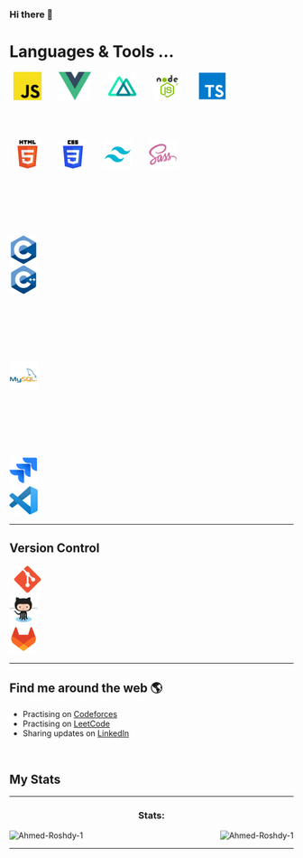 ### Hi there 👋

<!--
**Ahmed-Roshdy-1/Ahmed-Roshdy-1** is a ✨ _special_ ✨ repository because its `README.md` (this file) appears on your GitHub profile.

Here are some ideas to get you started:

- 🔭 I’m currently working on ...
- 🌱 I’m currently learning ...
- 👯 I’m looking to collaborate on ...
- 🤔 I’m looking for help with ...
- 💬 Ask me about ...
- 📫 How to reach me: ...
- 😄 Pronouns: ...
- ⚡ Fun fact: ...
-->

# Languages & Tools ...

<p align="left">
   <code> <img height="50" src="Tech Icons/js.png"> </code>&nbsp; &nbsp;
   <code> <img height="50" src="Tech Icons/vue.png"> </code>&nbsp; &nbsp; 
   <code> <img height="50" src="Tech Icons/Nuxt.js.png"> </code>&nbsp; &nbsp; 
   <code> <img height="50" src="Tech Icons/node.png"> </code>&nbsp; &nbsp; 
   <code> <img height="50" src="Tech Icons/TS.png"> </code>&nbsp; &nbsp;
   
   <br/>
     <br/>  <br/><br/>  <br/>
   <code> <img height="50" src="Tech Icons/HTML.png"> </code>&nbsp; &nbsp;
   <code> <img height="50" src="Tech Icons/CSS.png"> </code>&nbsp; &nbsp;
   <code> <img height="50" src="Tech Icons/Tailwind CSS.png"> </code>&nbsp; &nbsp;
   <code> <img height="50" src="Tech Icons/sass-original.svg"> </code>&nbsp; &nbsp;
   
   <br/><br/>  <br/><br/>  <br/>
   <code> <img height="50" src="Tech Icons/c.png"> </code>&nbsp; &nbsp;
   <code> <img height="50" src="Tech Icons/C++.png"> </code>&nbsp; &nbsp;

<br/><br/> <br/><br/> <br/>
<code> <img height="50" src="Tech Icons/MySql.png"> </code>&nbsp; &nbsp;

<br/><br/> <br/><br/> <br/>
<code> <img height="50" src="Tech Icons/Jira.png"> </code>&nbsp; &nbsp;
<code> <img height="50" src="Tech Icons/Visual Studio Code.png"> </code>&nbsp; &nbsp;

  </b>

  <hr>
  
## Version Control
 <code> <img height="50" src="Tech Icons/Git.png"> </code>&nbsp; &nbsp;
 <code> <img height="50" src="Tech Icons/GitHub.png"> </code>&nbsp; &nbsp;
 <code> <img height="50" src="Tech Icons/GitLab.png"> </code>&nbsp; &nbsp;

 <hr>

## Find me around the web 🌎

- Practising on <a href="https://codeforces.com/profile/Ahmed-Roshdy" >Codeforces</a>
- Practising on <a href="https://leetcode.com/Ahmed-Roshdy-1/" >LeetCode</a>
- Sharing updates on <a href="https://www.linkedin.com/in/ahmed-roshdy-5bb561194/">LinkedIn</a>

<br/>

## My Stats

<!-- GITHUB STATS -->
<hr>
<div style="display: block;">
<p>
  <h3 align="center">Stats:</h3>
<p>
    <a align="left">
      <p><img align="left" 
  src="https://github-readme-stats.vercel.app/api/top-langs?username=Ahmed-Roshdy-1&show_icons=true&theme=dark&locale=en&hide=jupyter%20notebook,lex,&langs_count=8" alt="Ahmed-Roshdy-1" /></p></a>
  <a align="center">
   <p align="right"><img src="https://github-readme-streak-stats.herokuapp.com/?user=Ahmed-Roshdy-1&show_icons=true&theme=dark&locale=en" alt="Ahmed-Roshdy-1" /></p></a>
    
<!--     <p><img align="right" src="https://github-readme-stats.vercel.app/api?username=Ahmed-Roshdy-1&show_icons=true&theme=dark&locale=en" alt="Ahmed-Roshdy-1" /></p> -->

  </p>
</p>
</div>
<hr>
<br>
<br>
<br>
<br>
<br>
<br>
<br>
<br>
<br>
<br>
<br>
